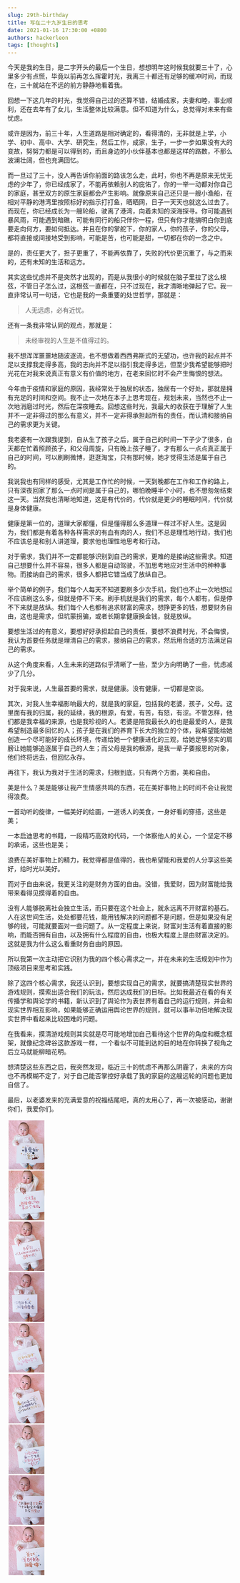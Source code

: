 ```yaml
---
slug: 29th-birthday
title: 写在二十九岁生日的思考
date: 2021-01-16 17:30:00 +0800
authors: hackerleon
tags: [thoughts]
---
```


今天是我的生日，是二字开头的最后一个生日，想想明年这时候我就要三十了，心里多少有点慌，毕竟以前再怎么挥霍时光，我离三十都还有足够的缓冲时间，而现在，三十就站在不远的前方静静地看着我。

<!--truncate-->

回想一下这几年的时光，我觉得自己过的还算不错，结婚成家，夫妻和睦，事业顺利，还在去年有了女儿，生活整体比较满意。但不知道为什么，总觉得对未来有些忧虑。

或许是因为，前三十年，人生道路是相对确定的，看得清的，无非就是上学，小学、初中、高中、大学、研究生，然后工作，成家，生子，一步一步如果没有大的变故，努努力都是可以得到的，而且身边的小伙伴基本也都是这样的路数，不那么波澜壮阔，但也充满回忆。

而一旦过了三十，没人再告诉你前面的路该怎么走，此时，你也不再是原来无忧无虑的少年了，你已经成家了，不能再依赖别人的庇佑了，你的一举一动都对你自己的家庭，甚至双方的原生家庭都会产生影响。就像原来自己还只是一艘小渔船，在相对平静的港湾里按照标好的指示打打鱼，晒晒网，日子一天天也就这么过去了。而现在，你已经成长为一艘轮船，驶离了港湾，向着未知的深海探寻。你可能遇到暴风雨，可能遇到暗礁，可能有同行的船只伴你一程，但只有你才能搞明白你到底要走向何方，要如何抵达。并且在你的掌舵下，你的家人，你的孩子，你的父母，都将直接或间接地受到影响，可能是苦，也可能是甜，一切都在你的一念之中。

是的，责任更大了，担子更重了，不能再依靠了，失败的代价更沉重了，与之而来的，还有未知的生活和远方。

其实这些忧虑并不是突然才出现的，而是从我很小的时候就在脑子里拉了这么根弦，不管日子怎么过，这根弦一直都在，只不过现在，我才清晰地弹起了它。我一直非常认可一句话，它也是我的一条重要的处世哲学，那就是：

> 人无远虑，必有近忧。

还有一条我非常认同的观点，那就是：

> 未经审视的人生是不值得过的。

我不想浑浑噩噩地随波逐流，也不想做着西西弗斯式的无望功，也许我的起点并不足以支撑我走得多高，我的志向并不足以指引我走得多远，但至少我希望能够把时光花在对我来说真正有意义有价值的地方，在老来回忆时不会产生悔恨的想法。

今年由于疫情和家庭的原因，我经常处于独居的状态，独居有一个好处，那就是拥有充足的时间和空间。我不止一次地在本子上思考现在，规划未来，当然也不止一次地消磨过时光，然后在深夜睡去。回想这些时光，我最大的收获在于理解了人生并不一定非得过的那么有意义，并不一定非得承担起所有的责任，而认清和接纳自己的需求更为关键。

我老婆有一次跟我提到，自从生了孩子之后，属于自己的时间一下子少了很多，白天都在忙着照顾孩子，和父母周旋，只有晚上孩子睡了，才有那么一点点真正属于自己的时间，可以刷刷微博，逛逛淘宝，只有那时候，她才觉得生活是属于自己的。

我说我也有同样的感受，尤其是工作忙的时候，一天到晚都在工作和工作的路上，只有深夜回家了那么一点时间是属于自己的，哪怕晚睡半个小时，也不想匆匆结束这一天。当然我也清晰地知道，这是有代价的，代价就是更少的睡眠时间，代价就是身体健康。

健康是第一位的，道理大家都懂，但是懂得那么多道理一样过不好人生。这是因为，我们都是有着各种各样需求的有血有肉的人，我们不总是理性地行动，我们也不应该总是和别人讲道理，要求他也理性地思考和行动。

对于需求，我们并不一定都能够识别到自己的需求，更难的是接纳这些需求。知道自己想要什么并不容易，很多人都是自动驾驶，不加思考地应对生活中的种种事物。而接纳自己的需求，很多人都把它错当成了放纵自己。

举个简单的例子，我们每个人每天不知道要刷多少次手机，我们也不止一次地想过不应该刷这么多，但就是停不下来。刷手机就是我们的需求，每个人都有，但是停不下来就是放纵。我们每个人也都有追求财富的需求，想挣更多的钱，想要财务自由，这也是需求，但坑蒙拐骗，或者长期拿健康换金钱，就是放纵。

要想生活过的有意义，要想好好承担起自己的责任，要想不浪费时光，不会悔恨，我认为首要任务就是理清自己的需求，接纳自己的需求，然后用合适的方法满足自己的需求。

从这个角度来看，人生未来的道路似乎清晰了一些，至少方向明确了一些，忧虑减少了几分。

对于我来说，人生最首要的需求，就是健康。没有健康，一切都是空谈。

其次，对我人生幸福影响最大的，就是我的家庭，包括我的老婆，孩子，父母。这里面有我的归属，我的延续，我的根源，有爱，有苦，有怒，有涩。不管怎样，他们都是我幸福的来源，也是我珍视的人。老婆是陪我最长久的也是最爱的人，是我希望制造最多回忆的人；孩子是在我们的养育下长大的独立的个体，我希望能给她创造一个尽可能好的成长环境，传递给她一个健康进化的三观，给她足够坚实的肩膀让她能够追逐属于自己的人生；而父母是我的根源，是我一辈子要报恩的对象，他们终将远去，但回忆永存。

再往下，我认为我对于生活的需求，归根到底，只有两个方面，美和自由。

美是什么？美是能够让我产生情感共鸣的东西，花在美好事物上的时间不会让我觉得浪费。

一首动听的旋律，一幅美好的绘画，一道诱人的美食，一身好看的穿搭，这些是美；

一本启迪思考的书籍，一段精巧高效的代码，一个体察他人的关心，一个坚定不移的承诺，这些也是美；

浪费在美好事物上的精力，我觉得都是值得的，我也希望能和我爱的人分享这些美好，给时光以美好。

而对于自由来说，我更关注的是财务方面的自由。没错，我爱财，因为财富能给我带来看得见摸得着的自由。

没有人能够脱离社会独立生活，而只要在这个社会上，就永远离不开财富的基石。人在这世间生活，处处都要花钱，能用钱解决的问题都不是问题，但是如果没有足够的钱，可能就要面对一些问题了。从一定程度上来说，财富对生活有着直接的影响，而能否拥有自由，以及拥有什么程度的自由，也极大程度上是由财富决定的。这就是我为什么这么看重财务自由的原因。

所以我第一次主动把它识别为我的四个核心需求之一，并在未来的生活规划中作为顶级项目来思考和实践。

除了这四个核心需求，我还认识到，要想实现自己的需求，就要搞清楚现实世界的游戏规则，摸索出适合我们的玩法，然后达成我们的目标。比如我最近在看的有关传播学和舆论学的书籍，新认识到了舆论作为表世界有着自己的运行规则，并会和现实世界相互影响，如果能够正确运用舆论世界的规则，就可以事半功倍地解决现实世界中看起来比较困难的问题。

在我看来，摸清游戏规则其实就是尽可能地增加自己看待这个世界的角度和概念框架，就像纪念碑谷这款游戏一样，一个看似不可能到达的目的地在你转换了视角之后立马就能柳暗花明。

想清楚这些东西之后，我突然发现，临近三十的忧虑不再那么阴霾了，未来的方向也不再模糊不定了，对于自己能否掌控好承载了我的家庭的这艘远轮的问题也更加自信了。

最后，以老婆发来的充满爱意的祝福结尾吧，真的太用心了，再一次被感动，谢谢你们，我爱你们。

![阿不不](/img/posts/2021-01-16-post-img.jpg)

